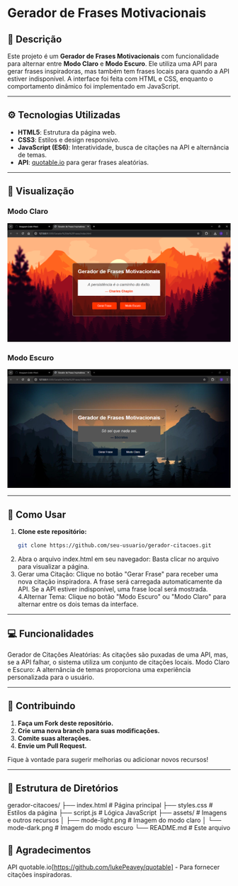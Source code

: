 # Gerador de Frases Motivacionais

## 📝 Descrição

Este projeto é um **Gerador de Frases Motivacionais** com funcionalidade para alternar entre **Modo Claro** e **Modo Escuro**. Ele utiliza uma API para gerar frases inspiradoras, mas também tem frases locais para quando a API estiver indisponível. A interface foi feita com HTML e CSS, enquanto o comportamento dinâmico foi implementado em JavaScript.

---

## ⚙️ Tecnologias Utilizadas

- **HTML5**: Estrutura da página web.
- **CSS3**: Estilos e design responsivo.
- **JavaScript (ES6)**: Interatividade, busca de citações na API e alternância de temas.
- **API**: [quotable.io](https://api.quotable.io) para gerar frases aleatórias.

---

## 📸 Visualização

### Modo Claro

![Modo Claro](./assets/mode-light.png)

### Modo Escuro

![Modo Escuro](./assets/mode-dark.png)

---

## 🚀 Como Usar

1. **Clone este repositório:**
   ```bash
   git clone https://github.com/seu-usuario/gerador-citacoes.git
   ```
2. Abra o arquivo index.html em seu navegador: Basta clicar no arquivo para visualizar a página.
3. Gerar uma Citação: Clique no botão "Gerar Frase" para receber uma nova citação inspiradora. A frase será carregada automaticamente da API. Se a API estiver indisponível, uma frase local será mostrada.
4.Alternar Tema: Clique no botão "Modo Escuro" ou "Modo Claro" para alternar entre os dois temas da interface.

---

## 💻 Funcionalidades

Gerador de Citações Aleatórias: As citações são puxadas de uma API, mas, se a API falhar, o sistema utiliza um conjunto de citações locais.
Modo Claro e Escuro: A alternância de temas proporciona uma experiência personalizada para o usuário.

---

## 🌱 Contribuindo

1. **Faça um Fork deste repositório.**
2. **Crie uma nova branch para suas modificações.**
3. **Comite suas alterações.**
4. **Envie um Pull Request.**

Fique à vontade para sugerir melhorias ou adicionar novos recursos!

---

## 📂 Estrutura de Diretórios
gerador-citacoes/
├── index.html          # Página principal
├── styles.css          # Estilos da página
├── script.js           # Lógica JavaScript
├── assets/             # Imagens e outros recursos
│   ├── mode-light.png  # Imagem do modo claro
│   └── mode-dark.png   # Imagem do modo escuro
└── README.md           # Este arquivo

## 🎨 Agradecimentos
API quotable.io[https://github.com/lukePeavey/quotable] - Para fornecer citações inspiradoras.
